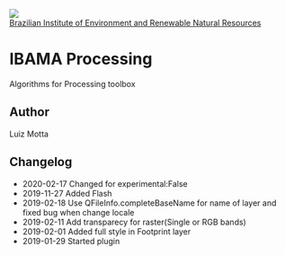 <!-- IBAMA logo -->
[ibama_logo]: http://upload.wikimedia.org/wikipedia/commons/thumb/8/81/Logo_IBAMA.svg/150px-Logo_IBAMA.svg.png

![][ibama_logo]  
[Brazilian Institute of Environment and Renewable Natural Resources](http://www.ibama.gov.br)

# IBAMA Processing

Algorithms for Processing toolbox

## Author
Luiz Motta

## Changelog
- 2020-02-17
Changed for experimental:False
- 2019-11-27
Added Flash
- 2019-02-18
Use QFileInfo.completeBaseName for name of layer and fixed bug when change locale
- 2019-02-11
Add transparecy for raster(Single or RGB bands)
- 2019-02-01
Added full style in Footprint layer
- 2019-01-29
Started plugin
